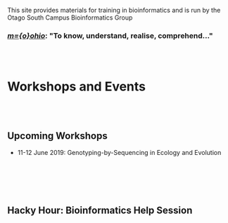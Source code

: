 
This site provides materials for training in bioinformatics and is run by the Otago South Campus Bioinformatics Group

### [*m\={o}ohio*](https://maoridictionary.co.nz/search?idiom=&phrase=&proverb=&loan=&histLoanWords=&keywords=mohio): "To know, understand, realise, comprehend..."

<br/><br/>
# Workshops and Events

<br/><br/>
## Upcoming Workshops

- 11-12 June 2019: Genotyping-by-Sequencing in Ecology and Evolution

<br/><br/>
<br/><br/>
## Hacky Hour: Bioinformatics Help Session
